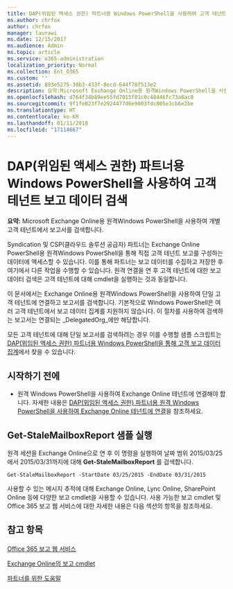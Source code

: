 ```yaml
---
title: DAP(위임된 액세스 권한) 파트너용 Windows PowerShell을 사용하여 고객 테넌트 보고 데이터 검색
ms.author: chrfox
author: chrfox
manager: laurawi
ms.date: 12/15/2017
ms.audience: Admin
ms.topic: article
ms.service: o365-administration
localization_priority: Normal
ms.collection: Ent_O365
ms.custom: ''
ms.assetid: 893e5275-30b3-433f-8ecd-644f78f513e2
description: 요약:Microsoft Exchange Online용 원격Windows PowerShell을 사용하여 개별 고객 테넌트에서 보고서를 검색합니다.
ms.openlocfilehash: d764f34b89ee55fd7015f01c0c48446fc73a6ac0
ms.sourcegitcommit: 9f1fe023f7e2924477d6e9003fdc805e3cb6e2be
ms.translationtype: HT
ms.contentlocale: ko-KR
ms.lasthandoff: 01/11/2018
ms.locfileid: "17114667"
---
```

# <a name="retrieve-customer-tenant-reporting-data-with-windows-powershell-for-delegated-access-permissions-dap-partners"></a>DAP(위임된 액세스 권한) 파트너용 Windows PowerShell을 사용하여 고객 테넌트 보고 데이터 검색

 **요약:** Microsoft Exchange Online용 원격Windows PowerShell을 사용하여 개별 고객 테넌트에서 보고서를 검색합니다.
  
Syndication 및 CSP(클라우드 솔루션 공급자) 파트너는 Exchange Online PowerShell용 원격Windows PowerShell을 통해 직접 고객 테넌트 보고를 구성하는 데이터에 액세스할 수 있습니다. 이를 통해 파트너는 보고 데이터를 수집하고 저장한 후 여기에서 다른 작업을 수행할 수 있습니다. 원격 연결을 연 후 고객 테넌트에 대한 보고 데이터 검색은 고객 테넌트에 대해 cmdlet을 실행하는 것과 동일합니다.
  
이 문서에서는 Exchange Online용 원격Windows PowerShell을 사용하여 단일 고객 테넌트에 연결하고 보고서를 검색합니다. 기본적으로 Windows PowerShell은 여러 고객 테넌트에서 보고 데이터 집계를 지원하지 않습니다. 이 절차를 사용하여 검색하는 보고서는 연결되는  _DelegatedOrg_에만 해당합니다.
  
모든 고객 테넌트에 대해 단일 보고서를 검색하려는 경우 이를 수행할 샘플 스크립트는 [DAP(위임된 액세스 권한) 파트너용 Windows PowerShell을 통해 고객 보고 데이터 집계](aggregate-customer-reporting-data-via-windows-powershell-for-delegated-access-pe.md)에서 찾을 수 있습니다.
  
## <a name="before-you-begin"></a>시작하기 전에

- 원격 Windows PowerShell을 사용하여 Exchange Online 테넌트에 연결해야 합니다. 자세한 내용은 [DAP(위임된 액세스 권한) 파트너용 원격 Windows PowerShell을 사용하여 Exchange Online 테넌트에 연결](connect-to-exchange-online-tenants-with-remote-windows-powershell-for-delegated.md)을 참조하세요.
    
## <a name="run-the-get-stalemailboxreport-sample"></a>Get-StaleMailboxReport 샘플 실행

원격 세션을 Exchange Online으로 연 후 이 명령을 실행하여 날짜 범위 2015/03/25에서 2015/03/31까지에 대해 **Get-StaleMailboxReport** 를 검색합니다.
  
```
Get-StaleMailboxReport -StartDate 03/25/2015 -EndDate 03/31/2015
```

사용할 수 있는 메시지 추적에 대해 Exchange Online, Lync Online, SharePoint Online 등에 다양한 보고 cmdlet을 사용할 수 있습니다. 사용 가능한 보고 cmdlet 및 Office 365 보고 웹 서비스에 대한 자세한 내용은 다음 섹션의 항목을 참조하세요.
  
## <a name="see-also"></a>참고 항목

#### 

[Office 365 보고 웹 서비스](https://go.microsoft.com/fwlink/p/?LinkId=532777)
  
[Exchange Online의 보고 cmdlet](https://go.microsoft.com/fwlink/p/?LinkId=526430)
  
[파트너를 위한 도움말](https://go.microsoft.com/fwlink/p/?LinkID=533477)

